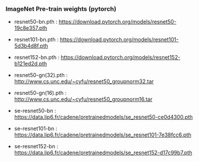 ### ImageNet Pre-train weights (pytorch)

- resnet50-bn.pth : https://download.pytorch.org/models/resnet50-19c8e357.pth
- resnet101-bn.pth : https://download.pytorch.org/models/resnet101-5d3b4d8f.pth
- resnet152-bn.pth : https://download.pytorch.org/models/resnet152-b121ed2d.pth

- resnet50-gn(32).pth : http://www.cs.unc.edu/~cyfu/resnet50_groupnorm32.tar
- resnet50-gn(16).pth : http://www.cs.unc.edu/~cyfu/resnet50_groupnorm16.tar

- se-resnet50-bn : https://data.lip6.fr/cadene/pretrainedmodels/se_resnet50-ce0d4300.pth
- se-resnet101-bn : https://data.lip6.fr/cadene/pretrainedmodels/se_resnet101-7e38fcc6.pth
- se-resnet152-bn : https://data.lip6.fr/cadene/pretrainedmodels/se_resnet152-d17c99b7.pth
